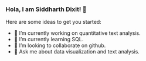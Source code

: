 ### Hola, I am Siddharth Dixit! 👋

Here are some ideas to get you started:

- 🔭 I’m currently working on quantitative text analysis.
- 🌱 I’m currently learning SQL.
- 👯 I’m looking to collaborate on github.
- 💬 Ask me about data visualization and text analysis.
